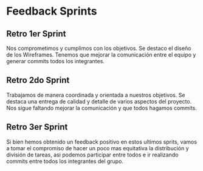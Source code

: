 # Feedback Sprints

## Retro 1er Sprint
Nos comprometimos y cumplimos con los objetivos. Se destaco el diseño de los Wireframes.
Tenemos que mejorar la comunicación entre el equipo y generar commits todos los integrantes. 

## Retro 2do Sprint
Trabajamos de manera coordinada y orientada a nuestros objetivos. Se destaca una entrega de calidad y detalle de varios aspectos del proyecto.
Nos sigue faltando mejorar la comunicación y que todos hagamos commits.

## Retro 3er Sprint
Si bien hemos obtenido un feedback positivo en estos ultimos sprits, vamos a tomar el compromiso de hacer un poco mas equitativa la distribución y división de tareas, asi podemos participar entre todos e ir realizando commits entre todos los integrantes del grupo.
